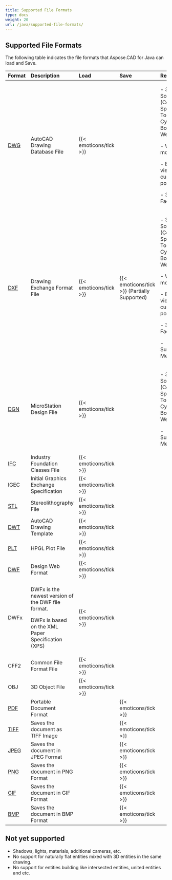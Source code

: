 ```yaml
---
title: Supported File Formats
type: docs
weight: 20
url: /java/supported-file-formats/
---
```


## **Supported File Formats**
The following table indicates the file formats that Aspose.CAD for Java can load and Save.

|**Format**|**Description**|**Load**|**Save**|**Remarks**|
| :- | :- | :- | :- | :- |
|[DWG](https://wiki.fileformat.com/cad/dwg/)|AutoCAD Drawing Database File|{{< emoticons/tick >}}| |<p>- 3D Solids (Conic, Sphere, Torus, Cylinder, Box, Wedge)</p><p>- Wired models.</p><p>- Basic view cube positions.</p><p>- 3D Faces.</p>|
|[DXF](https://wiki.fileformat.com/cad/dxf/)|Drawing Exchange Format File|{{< emoticons/tick >}}|{{< emoticons/tick >}} (Partially Supported)|<p>- 3D Solids (Conic, Sphere, Torus, Cylinder, Box, Wedge)</p><p>- Wired models.</p><p>- Basic view cube positions.</p><p>- 3D Faces.</p><p>- Surfaces, Meshes</p>|
|[DGN](https://wiki.fileformat.com/cad/dgn/)|MicroStation Design File|{{< emoticons/tick >}}| |<p>- 3D Solids (Conic, Sphere, Torus, Cylinder, Box, Wedge)</p><p>- Surfaces, Meshes</p>|
|[IFC](https://wiki.fileformat.com/cad/ifc/)|Industry Foundation Classes File|{{< emoticons/tick >}}| | |
|IGEC|Initial Graphics Exchange Specification|{{< emoticons/tick >}}| | |
|[STL](https://wiki.fileformat.com/cad/stl/)|Stereolithography File|{{< emoticons/tick >}}| | |
|[DWT](https://wiki.fileformat.com/cad/dwt/)|AutoCAD Drawing Template|{{< emoticons/tick >}}| | |
|[PLT](https://wiki.fileformat.com/cad/plt/)|HPGL Plot File|{{< emoticons/tick >}}| | |
|[DWF](https://wiki.fileformat.com/cad/dwf/)|Design Web Format|{{< emoticons/tick >}}| | |
|DWFx|<p>DWFx is the newest version of the DWF file format.</p><p>DWFx is based on the XML Paper Specification (XPS)</p>|{{< emoticons/tick >}}| | |
|CFF2|Common File Format File|{{< emoticons/tick >}}| | |
|OBJ|3D Object File|{{< emoticons/tick >}}| | |
|[PDF](https://wiki.fileformat.com/view/pdf/)|Portable Document Format| |{{< emoticons/tick >}}| |
|[TIFF](https://wiki.fileformat.com/image/tiff)|Saves the document as TIFF Image| |{{< emoticons/tick >}}| |
|[JPEG](https://wiki.fileformat.com/image/jpeg/)|Saves the document in JPEG Format| |{{< emoticons/tick >}}| |
|[PNG](https://wiki.fileformat.com/image/png/)|Saves the document in PNG Format| |{{< emoticons/tick >}}| |
|[GIF](https://wiki.fileformat.com/image/gif/)|Saves the document in GIF Format| |{{< emoticons/tick >}}| |
|[BMP](https://wiki.fileformat.com/image/bmp/)|Saves the document in BMP Format| |{{< emoticons/tick >}}| |
## **Not yet supported**
- Shadows, lights, materials, additional cameras, etc.
- No support for naturally flat entities mixed with 3D entities in the same drawing.
- No support for entities building like intersected entities, united entities and etc.
